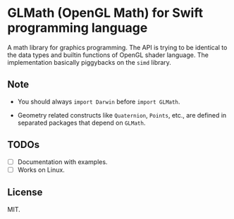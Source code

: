 # GLMath (OpenGL Math) for Swift programming language

A math library for graphics programming. The API is trying to be identical to the data types and builtin functions of OpenGL shader language. The implementation basically piggybacks on the `simd` library.

## Note

- You should always `import Darwin` before `import GLMath`.

- Geometry related constructs like `Quaternion`, `Points`, etc., are defined in separated packages that depend on `GLMath`.

## TODOs

- [ ] Documentation with examples.
- [ ] Works on Linux.

## License

MIT.
